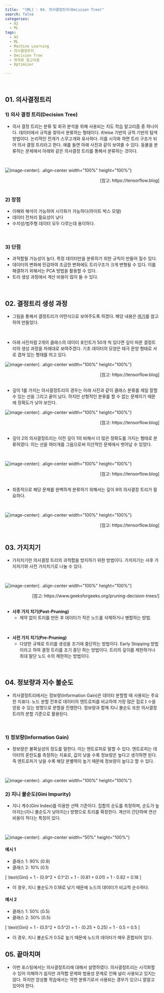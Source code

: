 ```yaml
---
title:  "[ML] : 04. 의사결정트리(Decision Tree)"
search: false
categories:
  - AI
  - ML
tags:
  - AI
  - ML
  - Machine Learning
  - 의사결정트리
  - Decision Tree
  - 최적화 알고리즘
  - Optimizer

---
```

<br/>

## 01. 의사결정트리
### 1) 의사 결정 트리(Decision Tree)
  * 의사 결정 트리는 분류 및 회귀 분석을 위해 사용되는 지도 학습 알고리즘 중 하나이다. 데이터에서 규칙을 찾아서 분류하는 형태이다. if/else 기반의 규칙 기반의 탐색 방법이다. 논리적인 전개가 스무고개와 유사하다. 이를 시각화 하면 트리 구조가 되어 의사 결정 트리라고 한다. 예를 들면 아래 사진과 같이 보여줄 수 있다. 동물을 분류하는 문제에서 아래와 같은 의사결정 트리를 통해서 분류하는 것이다. 
  <br/>

  ![image-center](/assets/images/2024-08-01-ML_Decision_tree_01.jpg){: .align-center width="100%" height="100%"}
  <div style="text-align: right"> [참고: https://tensorflow.blog] </div>
  <br/>

### 2) 장점
  - 이해와 해석이 가능하여 시각화가 가능하다(하이트 박스 모델)
  - 데이터 전처리 필요성이 낮다
  - 수치성/범주형 데이터 모두 다루는데 용이하다. 
  <br/>


### 3) 단점
  - 과적합될 가능성이 높다. 특정 데이터만을 분류하기 위한 규칙이 만들어 질수 있다.
  - 데이터의 변화에 민감하여 조금한 변화에도 트리구조가 크게 변형될 수 있다. 이를 해결하기 위해서는 PCA 방법을 활용할 수 있다.
  - 트리 생성 과정에서 계산 비용이 많이 들 수 있다. 
  <br/>


## 02. 결정트리 생성 과정
  - 그림을 통해서 결정트리가 어떤식으로 보여주도록 하겠다. 해당 내용은 [여기](https://tensorflow.blog/%ED%8C%8C%EC%9D%B4%EC%8D%AC-%EB%A8%B8%EC%8B%A0%EB%9F%AC%EB%8B%9D/2-3-5-%EA%B2%B0%EC%A0%95-%ED%8A%B8%EB%A6%AC/)를 참고하여 만들었다.
  <br/>

  - 아래 사진처럼 2개의 클래스의 데이터 포인트가 50개 씩 있다면 깊이 따른 결정트리의 생성 과정을 차례대로 보여주겠다. 기초 데이터의 모양은 태극 문양 형태로 서로 겹쳐 있는 형태를 띄고 있다.

  ![image-center](/assets/images/2024-08-01-ML_Decision_tree_02.jpg){: .align-center width="100%" height="100%"}
  <div style="text-align: right"> [참고: https://tensorflow.blog] </div>
  <br/>

  - 깊이 1를 가지는 의사결정트리의 경우는 아래 사진과 같이 클래스 분류를 제일 잘할 수 있는 선을 그리고 끝이 났다. 하지만 선형적인 분류를 할 수 없는 문제이기 때문에 정확도가 낮아 보인다.

  ![image-center](/assets/images/2024-08-01-ML_Decision_tree_03.jpg){: .align-center width="100%" height="100%"}
  <div style="text-align: right"> [참고: https://tensorflow.blog] </div>
  <br/>


  - 깊이 2의 의사결정트리는 이전 깊이 1의 비해서 더 많은 정확도를 가지는 형태로 분류하였다. 이는 선을 여러개를 그음으로써 이산적인 문제에서 벗어날 수 있었다. 
  <br/>

  ![image-center](/assets/images/2024-08-01-ML_Decision_tree_04.jpg){: .align-center width="100%" height="100%"}
  <div style="text-align: right"> [참고: https://tensorflow.blog] </div>
  <br/>



  - 최종적으로 해당 문제를 완벽하게 분류하기 위해서는 깊이 9의 의사결정 트리가 필요하다.
  <br/>

  ![image-center](/assets/images/2024-08-01-ML_Decision_tree_05.jpg){: .align-center width="100%" height="100%"}
  <div style="text-align: right"> [참고: https://tensorflow.blog] </div>
  <br/>


## 03. 가지치기
  * 가지치기란 의사결정 트리의 과적합을 방지하기 위한 방법이다. 가치지기는 사후 가지치기와 사전 가지치기로 나눌 수 있다.
  <br/>

  ![image-center](/assets/images/2024-08-01-ML_Decision_tree_06.jpg){: .align-center width="100%" height="100%"}
  <div style="text-align: right"> [참고: https://www.geeksforgeeks.org/pruning-decision-trees/] </div>
  <br/>

  * **사후 가지 치기(Post-Pruning)** 
    - 제약 없이 트리를 만든 후 데이터가 적은 노드를 삭제하거나 병합하는 방법.
  <br/>

  * **사전 가지 치기(Pre-Pruning)** 
    - 다양한 규제로 트리를 생성을 조기에 중단하는 방법이다. Early Stopping 방법이라고 하여 결정 트리를 조기 중단 하는 방법이다. 트리의 깊이를 제한하거나 최대 말단 노드 수의 제한하는 방법이다.
  <br/>

## 04. 정보량과 지수 불순도
  * 의사결정트리에서는 정보량(Information Gain)은 데이터 분할할 때 사용되는 주요한 지표다. 노드 분할 전후로 데이터의 엔트로피를 비교하여 가장 많은 접로ㅑㅇ을 얻응 수 있는 방향으로 분할을 진행한다. 정보량과 함께 지니 불순도 또한 의사결정트리의 분할 기준으로 활용된다.
  <br/>

### 1) 정보량(Information Gain)
  - 정보량은 불확실성의 정도를 말한다. 이는 엔트로피로 말할 수 있다. 엔트로피는 데이터의 혼란도를 측정하는 지표로, 값이 낮을 수록 정보량은 높다고 생각하면 된다. 즉 엔트로피가 낮을 수록 해당 분별력이 높기 때문에 정보량이 높다고 할 수 있다. 
  <br/>

  ![image-center](/assets/images/2024-08-01-ML_Decision_tree_07.jpg){: .align-center width="100%" height="100%"}
  <br/>

### 2) 지니 불순도(Gini Impurity)
  - 지니 계수(Gini Index)를 이용한 선택 기준이다. 집합의 순도를 측정하며, 순도가 높아지는(지니 불순도가 낮아지는) 방향으로 트리를 확장한다. 계산이 간단하며 연산비용이 적다는 특징이 있다.
  <br/>

  ![image-center](/assets/images/2024-08-01-ML_Decision_tree_08.jpg){: .align-center width="50%" height="100%"}
  <br/>


#### 예시 1
  - 클래스 1: 90% (0.9)  
  - 클래스 2: 10% (0.1)

\[ \text{Gini} = 1 - (0.9^2 + 0.1^2) = 1 - (0.81 + 0.01) = 1 - 0.82 = 0.18 \]

  - 이 경우, 지니 불순도가 0.18로 낮기 때문에 노드의 데이터가 비교적 순수하다.

#### 예시 2
  - 클래스 1: 50% (0.5)  
  - 클래스 2: 50% (0.5)

\[ \text{Gini} = 1 - (0.5^2 + 0.5^2) = 1 - (0.25 + 0.25) = 1 - 0.5 = 0.5 \]

  - 이 경우, 지니 불순도가 0.5로 높기 때문에 노드의 데이터가 매우 혼합되어 있다.

## 05. 끝마치며
  * 이번 포스팅에서는 의사결정트리에 대해서 설명하였다. 의사결정트리는 시각화할 수 있어 이해하기 쉽지만 과적합 문제와 범용성 문제로 인해 널리 사용되고 있지는 않다. 하지만 앙상블 학습에서는 약한 분류기로서 사용되는 경우가 있으니 잘알고 있어야 한다.
